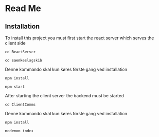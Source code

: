 # Read Me

## Installation

To install this project you must first start the react server which serves the client side

```shell
cd ReactServer 
```

```shell
cd saenkeslagskib 
```

Denne kommando skal kun køres første gang ved installation
```shell
npm install
```

```shell
npm start
```

After starting the client server the backend must be started

```shell
cd ClientComms
```

Denne kommando skal kun køres første gang ved installation
```shell
npm install
```

```
nodemon index
```